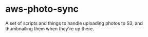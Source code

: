 # aws-photo-sync

A set of scripts and things to handle uploading photos to S3, and thumbnailing
them when they're up there.


